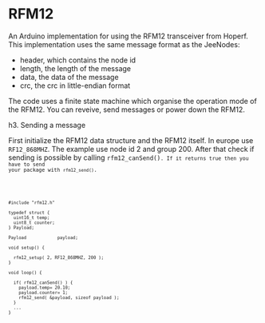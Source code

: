 RFM12
=====

An Arduino implementation for using the RFM12 transceiver from Hoperf. This implementation uses
the same message format as the JeeNodes:

* header, which contains the node id
* length, the length of the message
* data, the data of the message
* crc, the crc in little-endian format

The code uses a finite state machine which organise the operation mode of the RFM12. You can
reveive, send messages or power down the RFM12. 

h3. Sending a message

First initialize the RFM12 data structure and the RFM12 itself. In europe use <code>RF12_868MHZ</code>. The
example use node id 2 and group 200. After that check if sending is possible by calling <code>rfm12_canSend()<code>.
If it returns true then you have to send your package with <code>rfm12_send()</code>. 

<pre><code>

#include "rfm12.h"

typedef struct {
  uint16_t temp;
  uint8_t counter;
} Payload;

Payload            payload;    

void setup() {   

  rfm12_setup( 2, RF12_868MHZ, 200 );
}

void loop() { 
  
  if( rfm12_canSend() ) {
    payload.temp= 20.10;
    payload.counter= 1;
    rfm12_send( &payload, sizeof payload );
  }
  ...
}
</code>
</pre>
